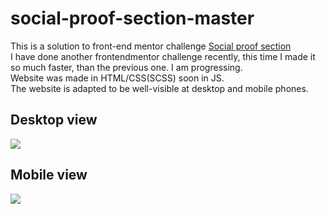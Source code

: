 # social-proof-section-master

This is a solution to front-end mentor challenge <a href="https://www.frontendmentor.io/challenges/social-proof-section-6e0qTv_bA">Social proof section</a><br/>
I have done another frontendmentor challenge recently, this time I made it so much faster, than the previous one. I am progressing. <br />
Website was made in HTML/CSS(SCSS) soon in JS. <br />
The website is adapted to be well-visible at desktop and mobile phones.

<h2>Desktop view</h2>
<img src="social-proof-section-master/screenshots/1.png">
<br />
<h2>Mobile view</h2>
<img src="social-proof-section-master/screenshots/2.png">
